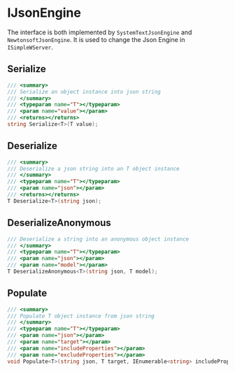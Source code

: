 # IJsonEngine

The interface is both implemented by  `SystemTextJsonEngine` and `NewtonsoftJsonEngine`.
It is used to change the Json Engine in `ISimpleWServer`.


## Serialize

```csharp
/// <summary>
/// Serialize an object instance into json string
/// </summary>
/// <typeparam name="T"></typeparam>
/// <param name="value"></param>
/// <returns></returns>
string Serialize<T>(T value);
```


## Deserialize

```csharp
/// <summary>
/// Deserialize a json string into an T object instance
/// </summary>
/// <typeparam name="T"></typeparam>
/// <param name="json"></param>
/// <returns></returns>
T Deserialize<T>(string json);
```


## DeserializeAnonymous

```csharp
/// Deserialize a string into an anonymous object instance
/// </summary>
/// <typeparam name="T"></typeparam>
/// <param name="json"></param>
/// <param name="model"></param>
T DeserializeAnonymous<T>(string json, T model);
```


## Populate

```csharp
/// <summary>
/// Populate T object instance from json string
/// </summary>
/// <typeparam name="T"></typeparam>
/// <param name="json"></param>
/// <param name="target"></param>
/// <param name="includeProperties"></param>
/// <param name="excludeProperties"></param>
void Populate<T>(string json, T target, IEnumerable<string> includeProperties = null, IEnumerable<string> excludeProperties = null);
```
